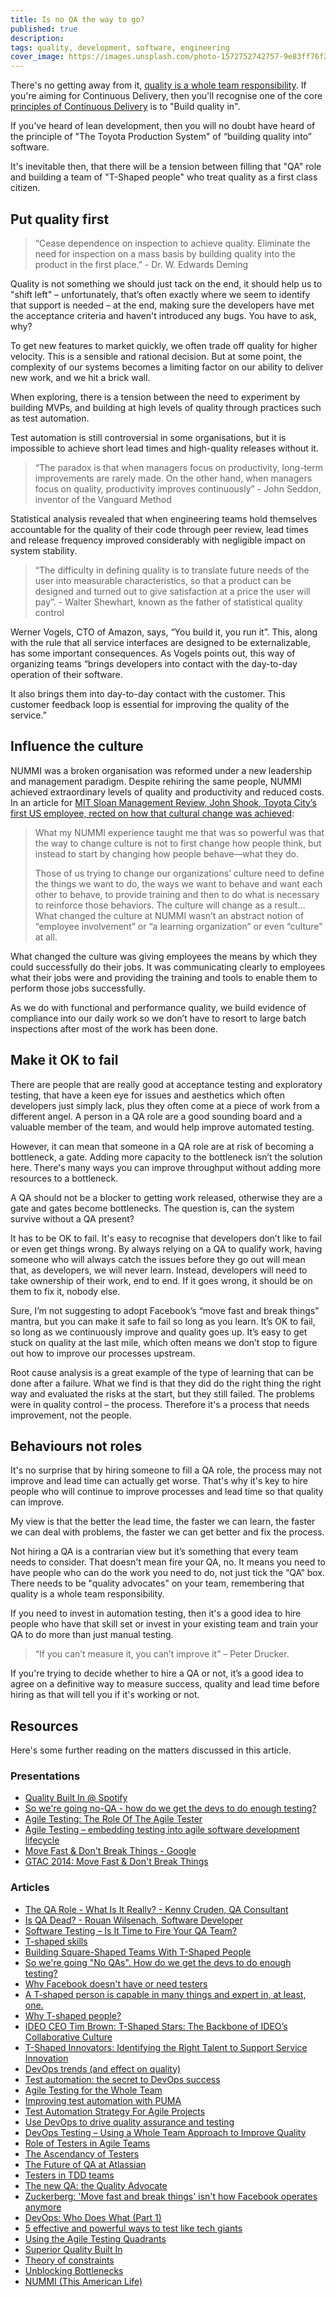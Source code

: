 ```yaml
---
title: Is no QA the way to go?
published: true
description: 
tags: quality, development, software, engineering
cover_image: https://images.unsplash.com/photo-1572752742757-9e83ff76f2fd?ixlib=rb-1.2.1&ixid=eyJhcHBfaWQiOjEyMDd9&auto=format&fit=crop&w=1350&q=80
---
```


There's no getting away from it, [quality is a whole team responsibility](https://books.google.co.uk/books?id=IdT6AgAAQBAJ). If you're aiming for Continuous Delivery, then you'll recognise one of the core [principles of Continuous Delivery](https://continuousdelivery.com/principles/) is to "Build quality in".

If you've heard of lean development, then you will no doubt have heard of the principle of "The Toyota Production System" of “building quality into” software.

It's inevitable then, that there will be a tension between filling that "QA" role and building a team of "T-Shaped people" who treat quality as a first class citizen.

## Put quality first

> “Cease dependence on inspection to achieve quality. Eliminate the need for inspection on a mass basis by building quality into the product in the first place.” - Dr. W. Edwards Deming

Quality is not something we should just tack on the end, it should help us to "shift left" – unfortunately, that’s often exactly where we seem to identify that support is needed – at the end, making sure the developers have met the acceptance criteria and haven't introduced any bugs. You have to ask, why?

To get new features to market quickly, we often trade off quality for higher velocity. This is a sensible and rational decision. But at some point, the complexity of our systems becomes a limiting factor on our ability to deliver new work, and we hit a brick wall.

When exploring, there is a tension between the need to experiment by building MVPs, and building at high levels of quality through practices such as test automation.

Test automation is still controversial in some organisations, but it is impossible to achieve short lead times and high-quality releases without it.

>“The paradox is that when managers focus on productivity, long-term improvements are rarely made. On the other hand, when managers focus on quality, productivity improves continuously” - John Seddon, inventor of the Vanguard Method

Statistical analysis revealed that when engineering teams hold themselves accountable for the quality of their code through peer review, lead times and release frequency improved considerably with negligible impact on system stability.

> “The difficulty in defining quality is to translate future needs of the user into measurable characteristics, so that a product can be designed and turned out to give satisfaction at a price the user will pay”. - Walter Shewhart, known as the father of statistical quality control

Werner Vogels, CTO of Amazon, says, “You build it, you run it”. This, along with the rule that all service interfaces are designed to be externalizable, has some important consequences. As Vogels points out, this way of organizing teams “brings developers into contact with the day-to-day operation of their software.

It also brings them into day-to-day contact with the customer. This customer feedback loop is essential for improving the quality of the service.”

## Influence the culture

NUMMI was a broken organisation was reformed under a new leadership and management paradigm. Despite rehiring the same people, NUMMI achieved extraordinary levels of quality and productivity and reduced costs. In an article for [MIT Sloan Management Review, John Shook, Toyota City’s first US employee, rected on how that cultural change was achieved](https://sloanreview.mit.edu/article/how-to-change-a-culture-lessons-from-nummi/):

>What my NUMMI experience taught me that was so powerful was that the way to change culture is not to first change how people think, but instead to start by changing how people behave—what they do. 
>
>Those of us trying to change our organizations’ culture need to define the things we want to do, the ways we want to behave and want each other to behave, to provide training and then to do what is necessary to reinforce those behaviors. The culture will change as a result… What changed the culture at NUMMI wasn’t an abstract notion of “employee involvement” or “a learning organization” or even “culture” at all.

What changed the culture was giving employees the means by which they could successfully do their jobs. It was communicating clearly to employees what their jobs were and providing the training and tools to enable them to perform those jobs successfully.

As we do with functional and performance quality, we build evidence of compliance into our daily work so we don’t have to resort to large batch inspections after most of the work has been done.

## Make it OK to fail

There are people that are really good at acceptance testing and exploratory testing, that have a keen eye for issues and aesthetics which often developers just simply lack, plus they often come at a piece of work from a different angel. A person in a QA role are a good sounding board and a valuable member of the team, and would help improve automated testing.

However, it can mean that someone in a QA role are at risk of becoming a bottleneck, a gate. Adding more capacity to the bottleneck isn’t the solution here. There's many ways you can improve throughput without adding more resources to a bottleneck.
 
A QA should not be a blocker to getting work released, otherwise they are a gate and gates become bottlenecks. The question is, can the system survive without a QA present?

It has to be OK to fail. It's easy to recognise that developers don’t like to fail or even get things wrong. By always relying on a QA to qualify work, having someone who will always catch the issues before they go out will mean that, as developers, we will never learn. Instead, developers will need to take ownership of their work, end to end. If it goes wrong, it should be on them to fix it, nobody else.

Sure, I’m not suggesting to adopt Facebook’s “move fast and break things” mantra, but you can make it safe to fail so long as you learn. It’s OK to fail, so long as we continuously improve and quality goes up. It’s easy to get stuck on quality at the last mile, which often means we don’t stop to figure out how to improve our processes upstream.

Root cause analysis is a great example of the type of learning that can be done after a failure. What we find is that they did do the right thing the right way and evaluated the risks at the start, but they still failed. The problems were in quality control – the process. Therefore it's a process that needs improvement, not the people.

## Behaviours not roles

It's no surprise that by hiring someone to fill a QA role, the process may not improve and lead time can actually get worse. That's why it's key to hire people who will continue to improve processes and lead time so that quality can improve.

My view is that the better the lead time, the faster we can learn, the faster we can deal with problems, the faster we can get better and fix the process.
 
Not hiring a QA is a contrarian view but it’s something that every team needs to consider. That doesn't mean fire your QA, no. It means you need to have people who can do the work you need to do, not just tick the “QA” box. There needs to be "quality advocates" on your team, remembering that quality is a whole team responsibility.

If you need to invest in automation testing, then it's a good idea to hire people who have that skill set or invest in your existing team and train your QA to do more than just manual testing.

> “If you can’t measure it, you can’t improve it” – Peter Drucker.

If you're trying to decide whether to hire a QA or not, it’s a good idea to agree on a definitive way to measure success, quality and lead time before hiring as that will tell you if it's working or not.

## Resources

Here's some further reading on the matters discussed in this article.

### Presentations
- [Quality Built In @ Spotify](https://www.slideshare.net/AndrewDzynia/quality-built-in/)
- [So we're going no-QA - how do we get the devs to do enough testing?](https://www.slideshare.net/hogsmill/so-were-going-noqa-how-do-we-get-the-devs-to-do-enough-testing)
- [Agile Testing: The Role Of The Agile Tester](https://www.slideshare.net/dwhelan/agile-testing-and-the-role-of-the-agile-tester)
- [Agile Testing – embedding testing into agile software development lifecycle](https://www.slideshare.net/kkakkonen/agile-testing-kari-kakkonen-16062014)
- [Move Fast & Don't Break Things - Google](https://docs.google.com/presentation/d/15gNk21rjer3xo-b1ZqyQVGebOp_aPvHU3YH7YnOMxtE/edit)
- [GTAC 2014: Move Fast & Don't Break Things](https://www.youtube.com/watch?v=j_JviA5nvS0)

### Articles
- [The QA Role - What Is It Really? - Kenny Cruden, QA Consultant](https://www.thoughtworks.com/insights/blog/qa-role-what-it-really)
- [Is QA Dead? - Rouan Wilsenach, Software Developer](https://www.thoughtworks.com/insights/blog/qa-dead)
- [Software Testing – Is It Time to Fire Your QA Team?](https://dzone.com/articles/software-testing-is-it-time-to-fire-your-qa-team)
- [T-shaped skills](https://en.wikipedia.org/wiki/T-shaped_skills)
- [Building Square-Shaped Teams With T-Shaped People](http://web.archive.org/web/20180904072759/https://scrumtalks.blog/2015/07/07/building-square-shaped-teams-with-t-shaped-people/)
- [So we're going "No QAs". How do we get the devs to do enough testing?](https://www.linkedin.com/pulse/so-were-going-qas-how-do-we-get-devs-enough-testing-steve-wells/)
- [Why Facebook doesn't have or need testers](https://www.zdnet.com/article/why-facebook-doesnt-have-or-need-testers/)
- [A T-shaped person is capable in many things and expert in, at least, one.](https://medium.com/@jchyip/why-t-shaped-people-e8706198e437)
- [Why T-shaped people?](https://medium.com/@jchyip/why-t-shaped-people-e8706198e437)
- [IDEO CEO Tim Brown: T-Shaped Stars: The Backbone of IDEO’s Collaborative Culture](https://chiefexecutive.net/ideo-ceo-tim-brown-t-shaped-stars-the-backbone-of-ideoaes-collaborative-culture__trashed/)
- [T-Shaped Innovators: Identifying the Right Talent to Support Service Innovation](https://www.questia.com/library/journal/1G1-428875322/t-shaped-innovators-identifying-the-right-talent)
- [DevOps trends (and effect on quality)](https://www.soapui.org/learn/automation/dev-ops-trends.html)
- [Test automation: the secret to DevOps success](https://www.atlassian.com/blog/devops/test-automation-secret-devops-success)
- [Agile Testing for the Whole Team](http://web.archive.org/web/20191105132445/https://skillsmatter.com/courses/284-whole-team-approach-to-agile-testing)
- [Improving test automation with PUMA](http://www.bbc.co.uk/blogs/internet/entries/ba0c030e-d031-4ab6-8ba6-3afe41807b55)
- [Test Automation Strategy For Agile Projects](https://www.testingexcellence.com/test-automation-strategy-agile-projects/)
- [Use DevOps to drive quality assurance and testing](https://developer.ibm.com/articles/d-devops-drive-quality-assurance-testing/)
- [DevOps Testing – Using a Whole Team Approach to Improve Quality](https://dzone.com/articles/devops-testing-using-a-whole-team-approach-to-impr)
- [Role of Testers in Agile Teams](https://www.infoq.com/news/2015/11/testers-agile-teams)
- [The Ascendancy of Testers](https://www.infoq.com/news/2011/02/ascendancy-testers)
- [The Future of QA at Atlassian](https://www.infoq.com/news/2016/11/future-qa-atlassian)
- [Testers in TDD teams](https://www.infoq.com/articles/testers-TDD-teams)
- [The new QA: the Quality Advocate](https://watirmelon.blog/2013/02/28/the-new-qa-the-quality-advocate/)
- [Zuckerberg: 'Move fast and break things' isn't how Facebook operates anymore](https://www.cnet.com/news/zuckerberg-move-fast-and-break-things-isnt-how-we-operate-anymore/)
- [DevOps: Who Does What (Part 1)](https://dzone.com/articles/devops-who-does-what)
- [5 effective and powerful ways to test like tech giants](https://techbeacon.com/how-tech-giants-test-software-theres-no-one-way-qa)
- [Using the Agile Testing Quadrants](https://lisacrispin.com/2011/11/08/using-the-agile-testing-quadrants/)
- [Superior Quality Built In](http://www.toyotauk.com/how-we-manufacture/quality.html)
- [Theory of constraints](https://en.wikipedia.org/wiki/Theory_of_constraints)
- [Unblocking Bottlenecks](https://www.mindtools.com/pages/article/newTMC_76.htm)
- [NUMMI (This American Life)](https://www.thisamericanlife.org/403/transcript)

